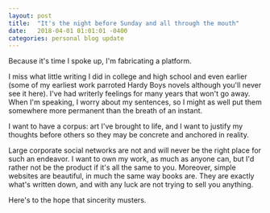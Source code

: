 ```yaml
---
layout: post
title:  "It's the night before Sunday and all through the mouth"
date:   2018-04-01 01:01:01 -0400
categories: personal blog update
---
```

Because it's time I spoke up, I'm fabricating a platform. 

I miss what little writing I did in college and high school and even earlier (some of my earliest work parroted Hardy Boys novels although you'll never see it here). I've had writerly feelings for many years that won't go away. When I'm speaking, I worry about my sentences, so I might as well put them somewhere more permanent than the breath of an instant.

I want to have a corpus: art I've brought to life, and I want to justify my thoughts before others so they may be concrete and anchored in reality.

Large corporate social networks are not and will never be the right place for such an endeavor. I want to own my work, as much as anyone can, but I'd rather not be the product if it's all the same to you. Moreover, simple websites are beautiful, in much the same way books are. They are exactly what's written down, and with any luck are not trying to sell you anything.

Here's to the hope that sincerity musters.
